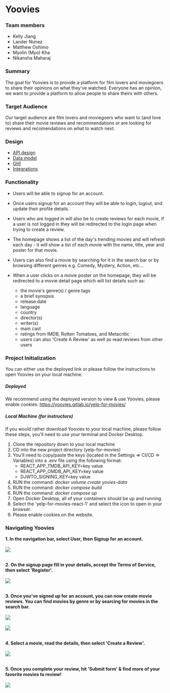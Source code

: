 # Yoovies

### Team members 
- Kelly Jiang
- Lander Nunez
- Matthew Oshimo
- Myolin (Myo) Kha
- Nikansha Maharaj


### Summary
The goal for Yoovies is to provide a platform for film lovers and moviegoers to share their opinions on what they've watched. Everyone has an opinion, we want to provide a platform to allow people to share theirs with others. 


### Target Audience
Our target audience are film lovers and moviegoers who want to (and love to) share their movie reviews and recommendations or are looking for reviews and recomendations on what to watch next.


### Design
* [API design](docs/apis.md)
* [Data model](docs/data-model.md)
* [GHI](docs/ghi.md)
* [Integrations](docs/integrations.md)


### Functionality
- Users will be able to signup for an account. 
- Once users signup for an account they will be able to login, logout, and update their profile details.  
- Users who are logged in will also be to create reviews for each movie, if a user is not logged in they will be redirected to the login page when trying to create a review. 

- The homepage shows a list of the day's trending movies and will refresh each day - it will show a list of each movie with the name, title, year and poster for that movie.
- Users can also find a movie by searching for it in the search bar or by browsing different genres e.g. Comedy, Mystery, Action, etc...

- When a user clicks on a movie poster on the homepage, they will be redirected to a movie detail page which will list details such as:
    - the movie's genre(s) / genre tags
    - a brief synopsis
    - release date
    - language
    - country
    - director(s)
    - writer(s)
    - main cast
    - ratings from IMDB, Rotten Tomatoes, and Metacritic
    - users can also 'Create A Review' as well as read reviews from other users


### Project Initialization
You can either use the deployed link or please follow the instructions to open Yoovies on your local machine. 


##### Deployed
We recommend using the deployed version to view & use Yoovies, please enable cookies: https://yoovies.gitlab.io/yelp-for-movies/

##### Local Machine (for instructors)
If you would rather download Yoovies to your local machine, please follow these steps, you'll need to use your terminal and Docker Desktop. 

1. Clone the repository down to your local machine
2. CD into the new project directory (yelp-for-movies)
3. You'll need to copy/paste the keys (located in the Settings => CI/CD => Variables) into a .env file using the following format:
    - REACT_APP_TMDB_API_KEY=key value
    - REACT_APP_OMDB_API_KEY=key value
    - DJWTO_SIGNING_KEY=key value
4. RUN the command: *docker volume create yovies-data*
5. RUN the command: *docker compose build*
6. RUN the command: *docker compose up*
7. Open Docker Desktop, all of your containers should be up and running. 
8. Select the 'yelp-for-movies-react-1' and select the icon to open in your browser. 
9. Please enable cookies on the website. 

### Navigating Yoovies
__1. In the navigation bar, select User, then Signup for an account.__<br></br>
    ![](docs/wireframe/signup-for-account.png)
<br></br>

__2. On the signup page fill in your details, accept the Terms of Service, then select 'Register'.__<br></br>
    ![](docs/wireframe/signup-page.png)
<br></br>

__3. Once you've signed up for an account, you can now create movie reviews. You can find movies by genre or by searcing for movies in the search bar.__<br></br>
    ![](docs/wireframe/genres.png)
<br></br>
    ![](docs/wireframe/search-bar.png)
<br></br>

__4. Select a movie, read the details, then select 'Create a Review'.__<br></br>
    ![](docs/wireframe/movie-detail-page.png)
<br></br>

__5. Once you complete your review, hit 'Submit form' & find more of your favorite movies to review!__<br></br>
    ![](docs/wireframe/create-review-form.png)